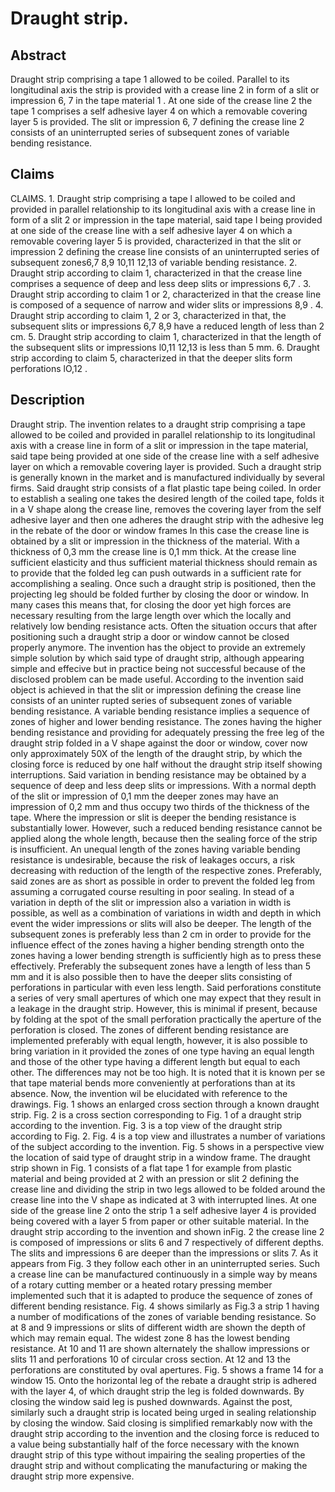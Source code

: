 # Draught strip.

## Abstract
Draught strip comprising a tape 1 allowed to be coiled. Parallel to its longitudinal axis the strip is provided with a crease line 2 in form of a slit or impression 6, 7 in the tape material 1 . At one side of the crease line 2 the tape 1 comprises a self adhesive layer 4 on which a removable covering layer 5 is provided. The slit or impression 6, 7 defining the crease line 2 consists of an uninterrupted series of subsequent zones of variable bending resistance.

## Claims
CLAIMS. 1. Draught strip comprising a tape l allowed to be coiled and provided in parallel relationship to its longitudinal axis with a crease line in form of a slit 2 or impression in the tape material, said tape l being provided at one side of the crease line with a self adhesive layer 4 on which a removable covering layer 5 is provided, characterized in that the slit or impression 2 defining the crease line consists of an uninterrupted series of subsequent zones6,7 8,9 10,11 12,13 of variable bending resistance. 2. Draught strip according to claim 1, characterized in that the crease line comprises a sequence of deep and less deep slits or impressions 6,7 . 3. Draught strip according to claim 1 or 2, characterized in that the crease line is composed of a sequence of narrow and wider slits or impressions 8,9 . 4. Draught strip according to claim 1, 2 or 3, characterized in that, the subsequent slits or impressions 6,7 8,9 have a reduced length of less than 2 cm. 5. Draught strip according to claim 1, characterized in that the length of the subsequent slits or impressions l0,11 12,13 is less than 5 mm. 6. Draught strip according to claim 5, characterized in that the deeper slits form perforations lO,12 .

## Description
Draught strip. The invention relates to a draught strip comprising a tape allowed to be coiled and provided in parallel relationship to its longitudinal axis with a crease line in form of a slit or impression in the tape material, said tape being provided at one side of the crease line with a self adhesive layer on which a removable covering layer is provided. Such a draught strip is generally known in the market and is manufactured individually by several firms. Said draught strip consists of a flat plastic tape being coiled. In order to establish a sealing one takes the desired length of the coiled tape, folds it in a V shape along the crease line, removes the covering layer from the self adhesive layer and then one adheres the draught strip with the adhesive leg in the rebate of the door or window frames In this case the crease line is obtained by a slit or impression in the thickness of the material. With a thickness of 0,3 mm the crease line is 0,1 mm thick. At the crease line sufficient elasticity and thus sufficient material thickness should remain as to provide that the folded leg can push outwards in a sufficient rate for accomplishing a sealing. Once such a draught strip is positioned, then the projecting leg should be folded further by closing the door or window. In many cases this means that, for closing the door yet high forces are necessary resulting from the large length over which the locally and relatively low bending resistance acts. Often the situation occurs that after positioning such a draught strip a door or window cannot be closed properly anymore. The invention has the object to provide an extremely simple solution by which said type of draught strip, although appearing simple and effecive but in practice being not successful because of the disclosed problem can be made useful. According to the invention said object is achieved in that the slit or impression defining the crease line consists of an uninter rupted series of subsequent zones of variable bending resistance. A variable bending resistance implies a sequence of zones of higher and lower bending resistance. The zones having the higher bending resistance and providing for adequately pressing the free leg of the draught strip folded in a V shape against the door or window, cover now only approximately 50X of the length of the draught strip, by which the closing force is reduced by one half without the draught strip itself showing interruptions. Said variation in bending resistance may be obtained by a sequence of deep and less deep slits or impressions. With a normal depth of the slit or impression of 0,1 mm the deeper zones may have an impression of 0,2 mm and thus occupy two thirds of the thickness of the tape. Where the impression or slit is deeper the bending resistance is substantially lower. However, such a reduced bending resistance cannot be applied along the whole length, because then the sealing force of the strip is insufficient. An unequal length of the zones having variable bending resistance is undesirable, because the risk of leakages occurs, a risk decreasing with reduction of the length of the respective zones. Preferably, said zones are as short as possible in order to prevent the folded leg from assuming a corrugated course resulting in poor sealing. In stead of a variation in depth of the slit or impression also a variation in width is possible, as well as a combination of variations in width and depth in which event the wider impressions or slits will also be deeper. The length of the subsequent zones is preferably less than 2 cm in order to provide for the influence effect of the zones having a higher bending strength onto the zones having a lower bending strength is sufficiently high as to press these effectively. Preferably the subsequent zones have a length of less than 5 mm and it is also possible then to have the deeper slits consisting of perforations in particular with even less length. Said perforations constitute a series of very small apertures of which one may expect that they result in a leakage in the draught strip. However, this is minimal if present, because by folding at the spot of the small perforation practically the aperture of the perforation is closed. The zones of different bending resistance are implemented preferably with equal length, however, it is also possible to bring variation in it provided the zones of one type having an equal length and those of the other type having a different length but equal to each other. The differences may not be too high. It is noted that it is known per se that tape material bends more conveniently at perforations than at its absence. Now, the invention wil be elucidated with reference to the drawings. Fig. 1 shows an enlarged cross section through a known draught strip. Fig. 2 is a cross section corresponding to Fig. 1 of a draught strip according to the invention. Fig. 3 is a top view of the draught strip according to Fig. 2. Fig. 4 is a top view and illustrates a number of variations of the subject according to the invention. Fig. 5 shows in a perspective view the location of said type of draught strip in a window frame. The draught strip shown in Fig. 1 consists of a flat tape 1 for example from plastic material and being provided at 2 with an pression or slit 2 defining the crease line and dividing the strip in two legs allowed to be folded around the crease line into the V shape as indicated at 3 with interrupted lines. At one side of the grease line 2 onto the strip 1 a self adhesive layer 4 is provided being covered with a layer 5 from paper or other suitable material. In the draught strip according to the invention and shown inFig. 2 the crease line 2 is composed of impressions or slits 6 and 7 respectively of different depths. The slits and impressions 6 are deeper than the impressions or slits 7. As it appears from Fig. 3 they follow each other in an uninterrupted series. Such a crease line can be manufactured continuously in a simple way by means of a rotary cutting member or a heated rotary pressing member implemented such that it is adapted to produce the sequence of zones of different bending resistance. Fig. 4 shows similarly as Fig.3 a strip 1 having a number of modifications of the zones of variable bending resistance. So at 8 and 9 impressions or slits of different width are shown the depth of which may remain equal. The widest zone 8 has the lowest bending resistance. At 10 and 11 are shown alternately the shallow impressions or slits 11 and perforations 10 of circular cross section. At 12 and 13 the perforations are constituted by oval apertures. Fig. 5 shows a frame 14 for a window 15. Onto the horizontal leg of the rebate a draught strip is adhered with the layer 4, of which draught strip the leg is folded downwards. By closing the window said leg is pushed downwards. Against the post, similarly such a draught strip is located being urged in sealing relationship by closing the window. Said closing is simplified remarkably now with the draught strip according to the invention and the closing force is reduced to a value being substantially half of the force necessary with the known draught strip of this type without impairing the sealing properties of the draught strip and without complicating the manufacturing or making the draught strip more expensive.